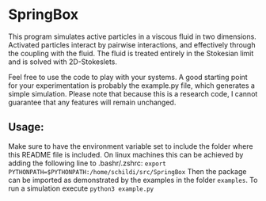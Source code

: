 # SpringBox 
This program simulates active particles in a viscous fluid in two dimensions.
Activated particles interact by pairwise interactions, and effectively through
the coupling with the fluid. The fluid is treated entirely in the Stokesian
limit and is solved with 2D-Stokeslets.

Feel free to use the code to play with your systems. A good starting point for
your experimentation is probably the example.py file, which generates a simple
simulation. Please note that because this is a research code, I cannot
guarantee that any features will remain unchanged.

## Usage:
Make sure to have the environment variable set to include the folder where this
README file is included. On linux machines this can be achieved by adding the
following line to .bashr/.zshrc:
`export PYTHONPATH=$PYTHONPATH:/home/schildi/src/SpringBox`
Then the package can be imported as demonstrated by the examples in the folder
`examples`. To run a simulation execute
`python3 example.py`
